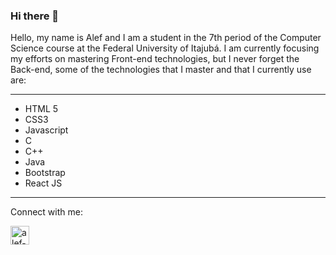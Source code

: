 ### Hi there 👋

Hello, my name is Alef and I am a student in the 7th period of the Computer Science course at the Federal University of Itajubá.
I am currently focusing my efforts on mastering Front-end technologies, but I never forget the Back-end, some of the technologies that I master and that I currently use are:

---
+ HTML 5
+ CSS3
+ Javascript
+ C
+ C++
+ Java
+ Bootstrap
+ React JS

---
Connect with me:

<a href="https://www.linkedin.com/in/alef-paula-aa98041ba/" target="_blank">
  <img align="center" alt="alef-linkedin" height="30" widht="40" src="https://cdn.jsdelivr.net/npm/simple-icons@3.0.1/icons/linkedin.svg"
  style="max-widht:100%">                      
</a>

